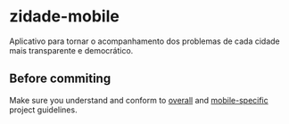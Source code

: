 # zidade-mobile
Aplicativo para tornar o acompanhamento dos problemas de cada cidade mais transparente e democrático.

## Before commiting

Make sure you understand and conform to [overall](https://github.com/adrianomitre/zidade-web/wiki/Guidelines) and 
[mobile-specific](https://github.com/adrianomitre/zidade-mobile/wiki/Guidelines) project guidelines.
